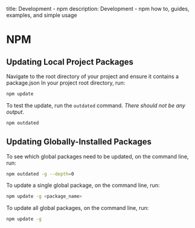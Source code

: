title: Development - npm
description: Development - npm how to, guides, examples, and simple usage

# NPM

## Updating Local Project Packages

Navigate to the root directory of your project and ensure it contains a package.json
In your project root directory, run:

```bash
npm update
```

To test the update, run the `outdated` command. _There should not be any output_.

```bash
npm outdated
```

## Updating Globally-Installed Packages

To see which global packages need to be updated, on the command line, run:

```bash
npm outdated -g --depth=0
```

To update a single global package, on the command line, run:

```bash
npm update -g <package_name>
```

To update all global packages, on the command line, run:

```bash
npm update -g
```

